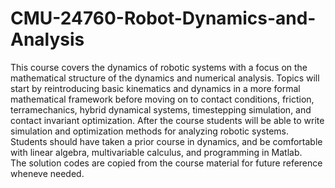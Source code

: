 # CMU-24760-Robot-Dynamics-and-Analysis
This course covers the dynamics of robotic systems with a focus on the mathematical structure of the dynamics and numerical analysis. Topics will start by reintroducing basic kinematics and dynamics in a more formal mathematical framework before moving on to contact conditions, friction, terramechanics, hybrid dynamical systems, timestepping simulation, and contact invariant optimization. After the course students will be able to write simulation and optimization methods for analyzing robotic systems. Students should have taken a prior course in dynamics, and be comfortable with linear algebra, multivariable calculus, and programming in Matlab. 
<br />
The solution codes are copied from the course material for future reference wheneve needed.  
